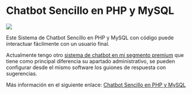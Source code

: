 # Chatbot Sencillo en PHP y MySQL
<img src="https://i0.wp.com/www.configuroweb.com/wp-content/uploads/2022/05/Chatbot-Sencillo-en-PHP-y-MySQL.png?resize=800%2C500&ssl=1">

Este Sistema de Chatbot Sencillo en PHP y MySQL con código puede interactuar fácilmente con un usuario final.

Actualmente tengo otro <a href="https://www.configuroweb.com/sistema-de-chatbot-con-sugerencias-de-respuesta-en-php-y-mysql/">sistema de chatbot en mi segmento premium</a> que tiene como principal diferencia su apartado administrativo, se pueden configurar desde el mismo software los guiones de respuesta con sugerencias.

Más información en el siguiente enlace: <a href="https://www.configuroweb.com/chatbot-sencillo-en-php-y-mysql/">Chatbot Sencillo en PHP y MySQL</a>
